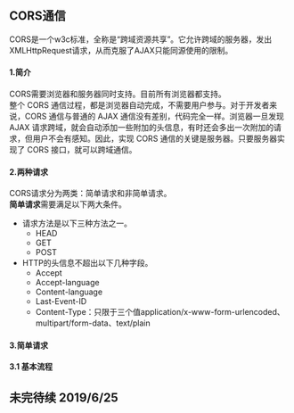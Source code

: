 ## CORS通信
CORS是一个w3c标准，全称是“跨域资源共享”。它允许跨域的服务器，发出XMLHttpRequest请求，从而克服了AJAX只能同源使用的限制。

#### 1.简介 
CORS需要浏览器和服务器同时支持。目前所有浏览器都支持。        
整个 CORS 通信过程，都是浏览器自动完成，不需要用户参与。对于开发者来说，CORS 通信与普通的 AJAX 通信没有差别，代码完全一样。浏览器一旦发现 AJAX 请求跨域，就会自动添加一些附加的头信息，有时还会多出一次附加的请求，但用户不会有感知。因此，实现 CORS 通信的关键是服务器。只要服务器实现了 CORS 接口，就可以跨域通信。

#### 2.两种请求     
CORS请求分为两类：简单请求和非简单请求。   
**简单请求**需要满足以下两大条件。
+ 请求方法是以下三种方法之一。   
    - HEAD
    - GET
    - POST
+ HTTP的头信息不超出以下几种字段。     
    - Accept
    - Accept-language
    - Content-language
    - Last-Event-ID
    - Content-Type：只限于三个值application/x-www-form-urlencoded、multipart/form-data、text/plain

#### 3.简单请求
**3.1 基本流程**

## 未完待续 2019/6/25
